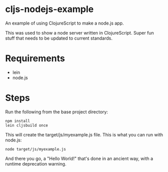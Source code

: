 cljs-nodejs-example
===================

An example of using ClojureScript to make a node.js app.

This was used to show a node server written in ClojureScript. Super fun stuff that needs to be updated to current standards.

Requirements
============

* lein
* node.js

Steps
=====

Run the following from the base project directory:

    npm install
    lein cljsbuild once

This will create the target/js/myexample.js file. This is what you can run with node.js:

    node target/js/myexample.js

And there you go, a "Hello World!" that's done in an ancient way, with a runtime deprecation warning.

